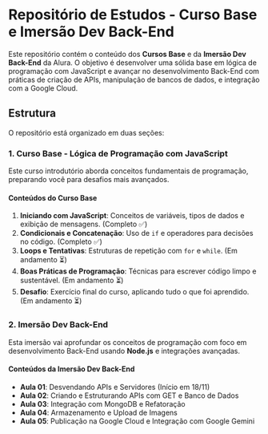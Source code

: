 # Repositório de Estudos - Curso Base e Imersão Dev Back-End

Este repositório contém o conteúdo dos **Cursos Base** e da **Imersão Dev Back-End** da Alura. O objetivo é desenvolver uma sólida base em lógica de programação com JavaScript e avançar no desenvolvimento Back-End com práticas de criação de APIs, manipulação de bancos de dados, e integração com a Google Cloud.

## Estrutura

O repositório está organizado em duas seções:

### 1. Curso Base - Lógica de Programação com JavaScript
Este curso introdutório aborda conceitos fundamentais de programação, preparando você para desafios mais avançados.

#### Conteúdos do Curso Base
1. **Iniciando com JavaScript**: Conceitos de variáveis, tipos de dados e exibição de mensagens. (Completo ✅)
2. **Condicionais e Concatenação**: Uso de `if` e operadores para decisões no código. (Completo ✅)
3. **Loops e Tentativas**: Estruturas de repetição com `for` e `while`. (Em andamento ⏳)
4. **Boas Práticas de Programação**: Técnicas para escrever código limpo e sustentável. (Em andamento ⏳)
5. **Desafio**: Exercício final do curso, aplicando tudo o que foi aprendido. (Em andamento ⏳)

### 2. Imersão Dev Back-End
Esta imersão vai aprofundar os conceitos de programação com foco em desenvolvimento Back-End usando **Node.js** e integrações avançadas.

#### Conteúdos da Imersão Dev Back-End
- **Aula 01**: Desvendando APIs e Servidores (Início em 18/11)
- **Aula 02**: Criando e Estruturando APIs com GET e Banco de Dados
- **Aula 03**: Integração com MongoDB e Refatoração
- **Aula 04**: Armazenamento e Upload de Imagens
- **Aula 05**: Publicação na Google Cloud e Integração com Google Gemini
